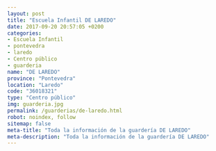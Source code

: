```yaml
---
layout: post
title: "Escuela Infantil DE LAREDO"
date: 2017-09-20 20:57:05 +0200
categories:
- Escuela Infantil
- pontevedra
- laredo
- Centro público
- guarderia
name: "DE LAREDO"
province: "Pontevedra"
location: "Laredo"
code: "36018321"
type: "Centro público"
img: guarderia.jpg
permalink: /guarderias/de-laredo.html
robot: noindex, follow
sitemap: false
meta-title: "Toda la información de la guardería DE LAREDO"
meta-description: "Toda la información de la guardería DE LAREDO"
---
```

